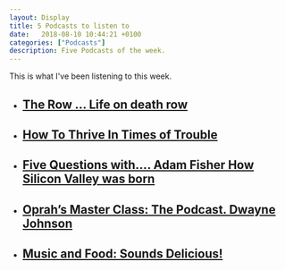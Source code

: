 ```yaml
---
layout: Display
title: 5 Podcasts to listen to
date:   2018-08-10 10:44:21 +0100
categories: ["Podcasts"]
description: Five Podcasts of the week.
---
```


This is what I've been listening to this week.


<ul>
    <li>
        <a href="https://pca.st/8lb6" target="_blank"><h2>The Row ... Life on death row</h2>
        </a>
    </li>
    <li>
        <a href="https://pca.st/Cn54" target="_blank"><h2>How To Thrive In Times of Trouble</h2>
        </a>
    </li>
    <li>
        <a href="https://pca.st/f16q" target="_blank"><h2>Five Questions with.... Adam Fisher How Silicon Valley was born</h2>
        </a>
    </li>
    <li>
        <a href="https://pca.st/IaEH" target="_blank"><h2>Oprah’s Master Class: The Podcast. Dwayne Johnson</h2>
        </a>
    </li>
    <li>
        <a href="https://pca.st/A3Nq" target="_blank"><h2>Music and Food: Sounds Delicious!</h2>
        </a>
    </li>
</ul>
